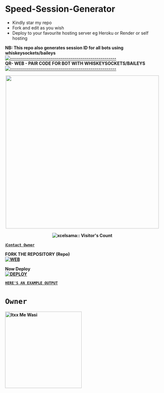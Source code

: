# Speed-Session-Generator
- Kindly star my repo
- Fork and edit as you wish
- Deploy to your favourite hosting server eg Heroku or Render or self hosting

<strong>NB:<strong/> This repo also generates session ID for all bots using whiskeysockets/baileys
[![-----------------------------------------------------](https://raw.githubusercontent.com/andreasbm/readme/master/assets/lines/colored.png)](#table-of-contents)
<br/>QR- WEB - PAIR CODE FOR BOT WITH WHISKEYSOCKETS/BAILEYS
[![-----------------------------------------------------](https://raw.githubusercontent.com/andreasbm/readme/master/assets/lines/colored.png)](#table-of-contents)
<p align="center">
   <a href="https://github.com/malvinking">
    <img src="https://telegra.ph/file/80b8466b87b02d2ee87d8.jpg" width="500">
     
</a>
 <p align="center"><img src="https://profile-counter.glitch.me/{malvinking}/count.svg" alt="xcelsama:: Visitor's Count" /></p>



[`ℹ️Contact Owner`](https://wa.me/263782339231)

FORK THE REPOSITORY (Repo) 
    <br>
<a href="https://github.com/LiamEffect55/SESSION-GENERATORS-/fork"><img title="WEB" src="https://img.shields.io/badge/FORK Wasi-QR?color=black&style=for-the-badge&logo=stackshare"></a>

Now Deploy
    <br>
<a href='https://dashboard.heroku.com/new?template=https://github.com/malvinking/SESSION-GENERATORS-' target="_blank"><img alt='DEPLOY' src='https://img.shields.io/badge/-DEPLOY-black?style=for-the-badge&logo=heroku&logoColor=white'/>

[`HERE'S AN EXAMPLE OUTPUT`](https://wasi-session-test-2d5de70f8522.herokuapp.com)
# `Owner`

 <a href="https://github.com/malvinking"><img src="https://github.com/malvinking.png" width="250" height="250" alt="Itxx Me Wasi"/></a>

